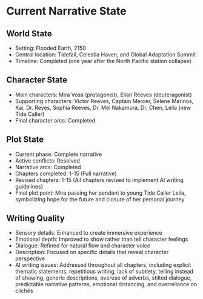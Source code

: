 # Current Narrative State
## World State
- Setting: Flooded Earth, 2150
- Central location: Tidefall, Celestia Haven, and Global Adaptation Summit
- Timeline: Completed (one year after the North Pacific station collapse)
## Character State
- Main characters: Mira Voss (protagonist), Elian Reeves (deuteragonist)
- Supporting characters: Victor Reeves, Captain Mercer, Selene Marinos, Kai, Dr. Reyes, Sophia Reeves, Dr. Mei Nakamura, Dr. Chen, Leila (new Tide Caller)
- Final character arcs: Completed
## Plot State
- Current phase: Complete narrative
- Active conflicts: Resolved
- Narrative arcs: Completed
- Chapters completed: 1-15 (Full narrative)
- Revised chapters: 1-15 (All chapters revised to implement AI writing guidelines)
- Final plot point: Mira passing her pendant to young Tide Caller Leila, symbolizing hope for the future and closure of her personal journey
## Writing Quality
- Sensory details: Enhanced to create immersive experience
- Emotional depth: Improved to show rather than tell character feelings
- Dialogue: Refined for natural flow and character voice
- Description: Focused on specific details that reveal character perspective
- AI writing issues: Addressed throughout all chapters, including explicit thematic statements, repetitious writing, lack of subtlety, telling instead of showing, generic descriptions, overuse of adverbs, stilted dialogue, predictable narrative patterns, emotional distancing, and overreliance on clichés
